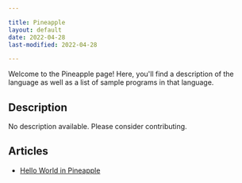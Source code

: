 ```yaml
---

title: Pineapple
layout: default
date: 2022-04-28
last-modified: 2022-04-28

---
```


Welcome to the Pineapple page! Here, you'll find a description of the language as well as a list of sample programs in that language.

## Description

No description available. Please consider contributing.

## Articles

- [Hello World in Pineapple](https://sampleprograms.io/projects/hello-world/pineapple)